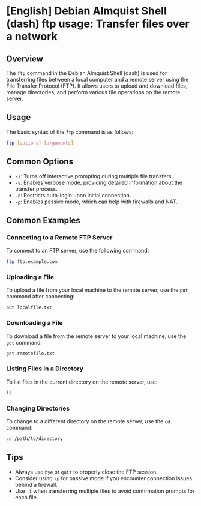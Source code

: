 # [English] Debian Almquist Shell (dash) ftp usage: Transfer files over a network

## Overview
The `ftp` command in the Debian Almquist Shell (dash) is used for transferring files between a local computer and a remote server using the File Transfer Protocol (FTP). It allows users to upload and download files, manage directories, and perform various file operations on the remote server.

## Usage
The basic syntax of the `ftp` command is as follows:

```bash
ftp [options] [arguments]
```

## Common Options
- `-i`: Turns off interactive prompting during multiple file transfers.
- `-v`: Enables verbose mode, providing detailed information about the transfer process.
- `-n`: Restricts auto-login upon initial connection.
- `-p`: Enables passive mode, which can help with firewalls and NAT.

## Common Examples

### Connecting to a Remote FTP Server
To connect to an FTP server, use the following command:

```bash
ftp ftp.example.com
```

### Uploading a File
To upload a file from your local machine to the remote server, use the `put` command after connecting:

```bash
put localfile.txt
```

### Downloading a File
To download a file from the remote server to your local machine, use the `get` command:

```bash
get remotefile.txt
```

### Listing Files in a Directory
To list files in the current directory on the remote server, use:

```bash
ls
```

### Changing Directories
To change to a different directory on the remote server, use the `cd` command:

```bash
cd /path/to/directory
```

## Tips
- Always use `bye` or `quit` to properly close the FTP session.
- Consider using `-p` for passive mode if you encounter connection issues behind a firewall.
- Use `-i` when transferring multiple files to avoid confirmation prompts for each file.